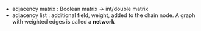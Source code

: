 * adjacency matrix : Boolean matrix $\rightarrow$ int/double matrix
* adjacency list : additional field, weight, added to the chain node.
A graph with weighted edges is called a **network**